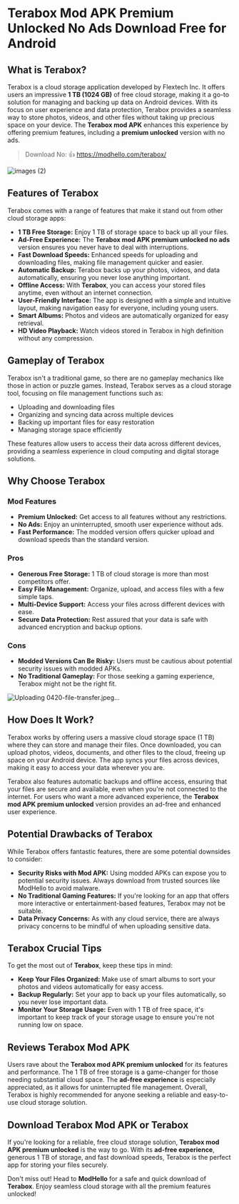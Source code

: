 # Terabox Mod APK Premium Unlocked No Ads Download Free for Android

## What is Terabox?

Terabox is a cloud storage application developed by Flextech Inc. It offers users an impressive **1 TB (1024 GB)** of free cloud storage, making it a go-to solution for managing and backing up data on Android devices. With its focus on user experience and data protection, Terabox provides a seamless way to store photos, videos, and other files without taking up precious space on your device. The **Terabox mod APK** enhances this experience by offering premium features, including a **premium unlocked** version with no ads.

>Download No: 👍 https://modhello.com/terabox/

![images (2)](https://github.com/user-attachments/assets/2baf2b81-ee49-4119-951d-7708b718d2d7)


## Features of Terabox

Terabox comes with a range of features that make it stand out from other cloud storage apps:

- **1 TB Free Storage:** Enjoy 1 TB of storage space to back up all your files.
- **Ad-Free Experience:** The **Terabox mod APK premium unlocked no ads** version ensures you never have to deal with interruptions.
- **Fast Download Speeds:** Enhanced speeds for uploading and downloading files, making file management quicker and easier.
- **Automatic Backup:** Terabox backs up your photos, videos, and data automatically, ensuring you never lose anything important.
- **Offline Access:** With **Terabox**, you can access your stored files anytime, even without an internet connection.
- **User-Friendly Interface:** The app is designed with a simple and intuitive layout, making navigation easy for everyone, including young users.
- **Smart Albums:** Photos and videos are automatically organized for easy retrieval.
- **HD Video Playback:** Watch videos stored in Terabox in high definition without any compression.

## Gameplay of Terabox

Terabox isn't a traditional game, so there are no gameplay mechanics like those in action or puzzle games. Instead, Terabox serves as a cloud storage tool, focusing on file management functions such as:

- Uploading and downloading files
- Organizing and syncing data across multiple devices
- Backing up important files for easy restoration
- Managing storage space efficiently

These features allow users to access their data across different devices, providing a seamless experience in cloud computing and digital storage solutions.

## Why Choose Terabox

### Mod Features

- **Premium Unlocked:** Get access to all features without any restrictions.
- **No Ads:** Enjoy an uninterrupted, smooth user experience without ads.
- **Fast Performance:** The modded version offers quicker upload and download speeds than the standard version.

### Pros

- **Generous Free Storage:** 1 TB of cloud storage is more than most competitors offer.
- **Easy File Management:** Organize, upload, and access files with a few simple taps.
- **Multi-Device Support:** Access your files across different devices with ease.
- **Secure Data Protection:** Rest assured that your data is safe with advanced encryption and backup options.

### Cons

- **Modded Versions Can Be Risky:** Users must be cautious about potential security issues with modded APKs.
- **No Traditional Gameplay:** For those seeking a gaming experience, Terabox might not be the right fit.

![Uploading 0420-file-transfer.jpeg…]()


## How Does It Work?

Terabox works by offering users a massive cloud storage space (1 TB) where they can store and manage their files. Once downloaded, you can upload photos, videos, documents, and other files to the cloud, freeing up space on your Android device. The app syncs your files across devices, making it easy to access your data wherever you are. 

Terabox also features automatic backups and offline access, ensuring that your files are secure and available, even when you're not connected to the internet. For users who want a more advanced experience, the **Terabox mod APK premium unlocked** version provides an ad-free and enhanced user experience.

## Potential Drawbacks of Terabox

While Terabox offers fantastic features, there are some potential downsides to consider:

- **Security Risks with Mod APK:** Using modded APKs can expose you to potential security issues. Always download from trusted sources like ModHello to avoid malware.
- **No Traditional Gaming Features:** If you're looking for an app that offers more interactive or entertainment-based features, Terabox may not be suitable.
- **Data Privacy Concerns:** As with any cloud service, there are always privacy concerns to be mindful of when uploading sensitive data.

## Terabox Crucial Tips

To get the most out of **Terabox**, keep these tips in mind:

- **Keep Your Files Organized:** Make use of smart albums to sort your photos and videos automatically for easy access.
- **Backup Regularly:** Set your app to back up your files automatically, so you never lose important data.
- **Monitor Your Storage Usage:** Even with 1 TB of free space, it's important to keep track of your storage usage to ensure you're not running low on space.

## Reviews Terabox Mod APK

Users rave about the **Terabox mod APK premium unlocked** for its features and performance. The 1 TB of free storage is a game-changer for those needing substantial cloud space. The **ad-free experience** is especially appreciated, as it allows for uninterrupted file management. Overall, Terabox is highly recommended for anyone seeking a reliable and easy-to-use cloud storage solution.

## Download Terabox Mod APK or Terabox

If you're looking for a reliable, free cloud storage solution, **Terabox mod APK premium unlocked** is the way to go. With its **ad-free experience**, generous 1 TB of storage, and fast download speeds, Terabox is the perfect app for storing your files securely. 

Don't miss out! Head to **ModHello** for a safe and quick download of **Terabox**. Enjoy seamless cloud storage with all the premium features unlocked!
